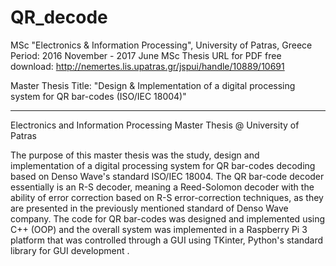# QR_decode
MSc "Electronics & Information Processing", University of Patras, Greece
Period: 2016 November - 2017 June
MSc Thesis URL for PDF free download: http://nemertes.lis.upatras.gr/jspui/handle/10889/10691

Master Thesis Title: "Design &amp; Implementation of a digital processing system for QR bar-codes (ISO/IEC 18004)"

-----------------------------------------------------------------------------------------------------------------------------
Electronics and Information Processing Master Thesis @ University of Patras

The purpose of this master thesis was the study, design and implementation of a digital processing system for QR bar-codes
decoding based on Denso Wave's standard ISO/IEC 18004. The QR bar-code decoder essentially is an R-S decoder, meaning a 
Reed-Solomon decoder with the ability of error correction based on R-S error-correction techniques, as they are presented 
in the previously mentioned standard of Denso Wave company. The code for QR bar-codes was designed and implemented using C++ 
(OOP) and the overall system was implemented in a Raspberry Pi 3 platform that was controlled through a GUI using TKinter, 
Python's standard library for GUI development .

